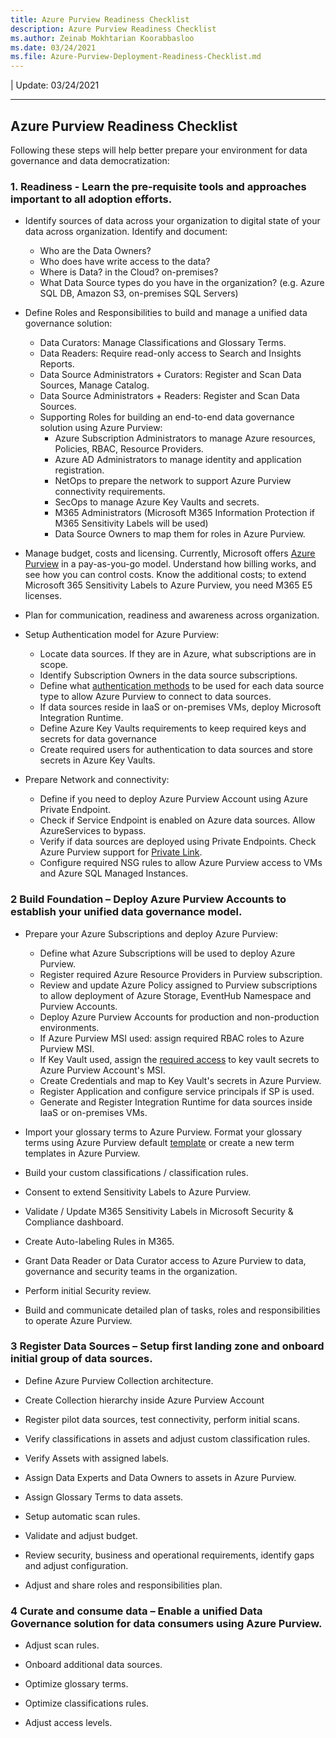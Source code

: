 ```yaml
---
title: Azure Purview Readiness Checklist
description: Azure Purview Readiness Checklist
ms.author: Zeinab Mokhtarian Koorabbasloo
ms.date: 03/24/2021
ms.file: Azure-Purview-Deployment-Readiness-Checklist.md
---
```


| Update: 03/24/2021

---

## Azure Purview Readiness Checklist

Following these steps will help better prepare your environment for data governance and data democratization:

### **1. Readiness - Learn the pre-requisite tools and approaches important to all adoption efforts.**

* Identify sources of data across your organization to digital state of your data across organization. Identify and document:
  * Who are the Data Owners?
  * Who does have write access to the data?
  * Where is Data? in the Cloud? on-premises?
  * What Data Source types do you have in the organization? (e.g. Azure SQL DB, Amazon S3, on-premises SQL Servers)

* Define Roles and Responsibilities to build and manage a unified data governance solution:
  * Data Curators: Manage Classifications and Glossary Terms.
  * Data Readers: Require read-only access to Search and Insights Reports.
  * Data Source Administrators + Curators: Register and Scan Data Sources, Manage Catalog.
  * Data Source Administrators + Readers: Register and Scan Data Sources.
  * Supporting Roles for building an end-to-end data governance solution using Azure Purview:
    * Azure Subscription Administrators to manage Azure resources, Policies, RBAC, Resource Providers.
    * Azure AD Administrators to manage identity and application registration.
    * NetOps to prepare the network to support Azure Purview connectivity requirements.
    * SecOps to manage Azure Key Vaults and secrets.
    * M365 Administrators (Microsoft M365 Information Protection if M365 Sensitivity Labels will be used)
    * Data Source Owners to map them for roles in Azure Purview.

* Manage budget, costs and licensing. Currently, Microsoft offers [Azure Purview](https://azure.microsoft.com/en-us/pricing/details/azure-purview) in a pay-as-you-go model. Understand how billing works, and see how you can control costs. Know the additional costs; to extend Microsoft 365 Sensitivity Labels to Azure Purview, you need M365 E5 licenses.

* Plan for communication, readiness and awareness across organization.

* Setup Authentication model for Azure Purview:
  * Locate data sources. If they are in Azure, what subscriptions are in scope.
  * Identify Subscription Owners in the data source subscriptions.
  * Define what [authentication methods](https://docs.microsoft.com/en-us/azure/purview/manage-data-sources) to be used for each data source type to allow Azure Purview to connect to data sources.
  * If data sources reside in IaaS or on-premises VMs, deploy Microsoft Integration Runtime.
  * Define Azure Key Vaults requirements to keep required keys and secrets for data governance
  * Create required users for authentication to data sources and store secrets in Azure Key Vaults.
  
* Prepare Network and connectivity:
  * Define if you need to deploy Azure Purview Account using Azure Private Endpoint.
  * Check if Service Endpoint is enabled on Azure data sources. Allow AzureServices to bypass.
  * Verify if data sources are deployed using Private Endpoints. Check Azure Purview support for [Private Link](https://docs.microsoft.com/en-us/azure/purview/catalog-private-link).
  * Configure required NSG rules to allow Azure Purview access to VMs and Azure SQL Managed Instances.

### **2 Build Foundation – Deploy Azure Purview Accounts to establish your unified data governance model.**

* Prepare your Azure Subscriptions and deploy Azure Purview:
  * Define what Azure Subscriptions will be used to deploy Azure Purview.
  * Register required Azure Resource Providers in Purview subscription.
  * Review and update Azure Policy assigned to Purview subscriptions to allow deployment of Azure Storage, EventHub Namespace and Purview Accounts.
  * Deploy Azure Purview Accounts for production and non-production environments.
  * If Azure Purview MSI used: assign required RBAC roles to Azure Purview MSI.
  * If Key Vault used, assign the [required access](https://docs.microsoft.com/en-us/azure/purview/manage-credentials) to key vault secrets to Azure Purview Account's MSI.
  * Create Credentials and map to Key Vault's secrets in Azure Purview.
  * Register Application and configure service principals if SP is used.
  * Generate and Register Integration Runtime for data sources inside IaaS or on-premises VMs.

* Import your glossary terms to Azure Purview. Format your glossary terms using Azure Purview default [template](https://docs.microsoft.com/en-us/azure/purview/tutorial-import-create-glossary-terms) or create a new term templates in Azure Purview.

* Build your custom classifications / classification rules.

* Consent to extend Sensitivity Labels to Azure Purview.

* Validate / Update M365 Sensitivity Labels in Microsoft Security & Compliance dashboard.

* Create Auto-labeling Rules in M365.

* Grant Data Reader or Data Curator access to Azure Purview to data, governance and security teams in the organization.

* Perform initial Security review.

* Build and communicate detailed plan of tasks, roles and responsibilities to operate Azure Purview.  

### **3 Register Data Sources – Setup first landing zone and onboard initial group of data sources.**

* Define Azure Purview Collection architecture.

* Create Collection hierarchy inside Azure Purview Account

* Register pilot data sources, test connectivity, perform initial scans.

* Verify classifications in assets and adjust custom classification rules.

* Verify Assets with assigned labels.

* Assign Data Experts and Data Owners to assets in Azure Purview.

* Assign Glossary Terms to data assets.

* Setup automatic scan rules.

* Validate and adjust budget.

* Review security, business and operational requirements, identify gaps and adjust configuration.

* Adjust and share roles and responsibilities plan.

### **4 Curate and consume data – Enable a unified Data Governance solution for data consumers using Azure Purview.**

* Adjust scan rules.

* Onboard additional data sources.

* Optimize glossary terms.

* Optimize classifications rules.

* Adjust access levels.
